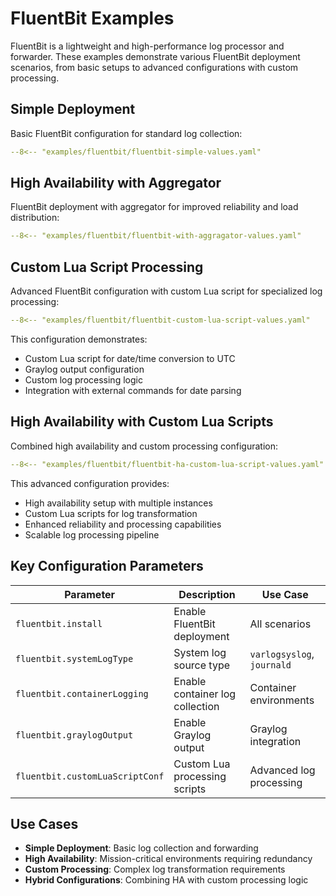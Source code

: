 # FluentBit Examples

FluentBit is a lightweight and high-performance log processor and forwarder. These examples demonstrate various FluentBit deployment scenarios, from basic setups to advanced configurations with custom processing.

## Simple Deployment

Basic FluentBit configuration for standard log collection:

```yaml title="fluentbit-simple-values.yaml"
--8<-- "examples/fluentbit/fluentbit-simple-values.yaml"
```

## High Availability with Aggregator

FluentBit deployment with aggregator for improved reliability and load distribution:

```yaml title="fluentbit-with-aggragator-values.yaml"
--8<-- "examples/fluentbit/fluentbit-with-aggragator-values.yaml"
```

## Custom Lua Script Processing

Advanced FluentBit configuration with custom Lua script for specialized log processing:

```yaml title="fluentbit-custom-lua-script-values.yaml"
--8<-- "examples/fluentbit/fluentbit-custom-lua-script-values.yaml"
```

This configuration demonstrates:
- Custom Lua script for date/time conversion to UTC
- Graylog output configuration
- Custom log processing logic
- Integration with external commands for date parsing

## High Availability with Custom Lua Scripts

Combined high availability and custom processing configuration:

```yaml title="fluentbit-ha-custom-lua-script-values.yaml"
--8<-- "examples/fluentbit/fluentbit-ha-custom-lua-script-values.yaml"
```

This advanced configuration provides:
- High availability setup with multiple instances
- Custom Lua scripts for log transformation
- Enhanced reliability and processing capabilities
- Scalable log processing pipeline

## Key Configuration Parameters

| Parameter | Description | Use Case |
|-----------|-------------|----------|
| `fluentbit.install` | Enable FluentBit deployment | All scenarios |
| `fluentbit.systemLogType` | System log source type | `varlogsyslog`, `journald` |
| `fluentbit.containerLogging` | Enable container log collection | Container environments |
| `fluentbit.graylogOutput` | Enable Graylog output | Graylog integration |
| `fluentbit.customLuaScriptConf` | Custom Lua processing scripts | Advanced log processing |

## Use Cases

- **Simple Deployment**: Basic log collection and forwarding
- **High Availability**: Mission-critical environments requiring redundancy
- **Custom Processing**: Complex log transformation requirements
- **Hybrid Configurations**: Combining HA with custom processing logic 